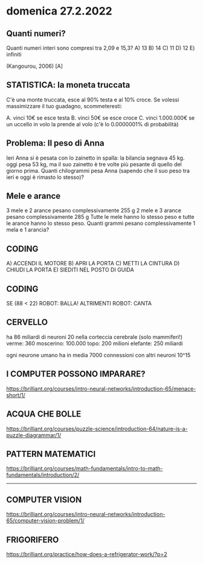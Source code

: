 # domenica 27.2.2022

## Quanti numeri?
Quanti numeri interi sono compresi tra 2,09 e 15,3?
A) 13
B) 14
C) 11
D) 12
E) infiniti

(Kangourou, 2006)
[A]

## STATISTICA: la moneta truccata
C'è una monte truccata, esce al 90% testa e al 10% croce.
Se volessi massimizzare il tuo guadagno, scommeteresti:

A. vinci 10€ se esce testa
B. vinci 50€ se esce croce
C. vinci 1.000.000€ se un uccello in volo la prende al volo (c'è lo 0.0000001% di probabilità)

## Problema: Il peso di Anna
Ieri Anna si è pesata con lo zainetto in spalla: la bilancia segnava 45 kg. oggi pesa 53 kg, ma il suo zainetto è tre volte più pesante di quello del giorno prima.
Quanti chilogrammi pesa Anna (sapendo che il suo peso tra ieri e oggi è rimasto lo stesso)?

## Mele e arance
3 mele e 2 arance pesano complessivamente 255 g
2 mele e 3 arance pesano complessivamente 285 g
Tutte le mele hanno lo stesso peso e tutte le arance hanno lo stesso peso.
Quanti grammi pesano complessivamente 1 mela e 1 arancia?

## CODING
A) ACCENDI IL MOTORE
B) APRI LA PORTA
C) METTI LA CINTURA
D) CHIUDI LA PORTA
E) SIEDITI NEL POSTO DI GUIDA

## CODING

SE (88 < 22)
    ROBOT: BALLA!
ALTRIMENTI
    ROBOT: CANTA

## CERVELLO
ha 86 miliardi di neuroni
20 nella corteccia cerebrale (solo mammiferi!)
verme: 360
moscerino: 100.000
topo: 200 milioni
elefante: 250 miliardi

ogni neurone umano ha in media 7000 connessioni con altri neuroni
10^15

## I COMPUTER POSSONO IMPARARE?
https://brilliant.org/courses/intro-neural-networks/introduction-65/menace-short/1/

## ACQUA CHE BOLLE
https://brilliant.org/courses/puzzle-science/introduction-64/nature-is-a-puzzle-diagrammar/1/

## PATTERN MATEMATICI
https://brilliant.org/courses/math-fundamentals/intro-to-math-fundamentals/introduction/2/

---

## COMPUTER VISION
https://brilliant.org/courses/intro-neural-networks/introduction-65/computer-vision-problem/1/

## FRIGORIFERO
https://brilliant.org/practice/how-does-a-refrigerator-work/?p=2

